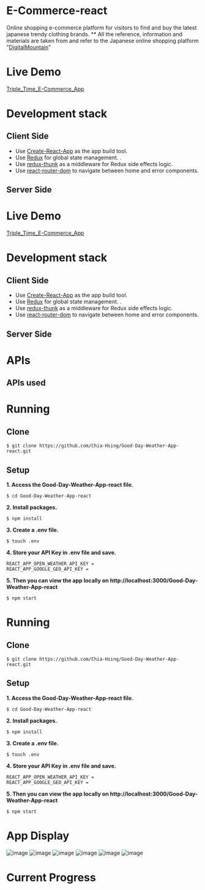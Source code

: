 # E-Commerce-react
Online shopping e-commerce platform for visitors to find and buy the latest japanese trendy clothing brands. ** All the reference, information and materials are taken from and refer to the Japanese online shopping platform "[DigitalMountain](https://www.digital-mountain.net/)"

# Live Demo

[Triple_Time_E-Commerce_App](https://chia-e-commerce-app.herokuapp.com/)

# Development stack

## Client Side

-   Use [Create-React-App](https://create-react-app.dev/) as the app build tool.
-   Use [Redux](https://redux.js.org/) for global state management. .
-   Use [redux-thunk](https://github.com/reduxjs/redux-thunk) as a middleware for Redux side effects logic.
-   Use [react-router-dom](https://github.com/ReactTraining/react-router/tree/master/packages/react-router-dom) to navigate between home and error components.

## Server Side


# Live Demo
[Triple_Time_E-Commerce_App](https://chia-e-commerce-app.herokuapp.com/)

# Development stack
## Client Side
- Use [Create-React-App](https://create-react-app.dev/) as the app build tool.
- Use [Redux](https://redux.js.org/) for global state management. .
- Use [redux-thunk](https://github.com/reduxjs/redux-thunk) as a middleware for Redux side effects logic.
- Use [react-router-dom](https://github.com/ReactTraining/react-router/tree/master/packages/react-router-dom) to navigate between home and error components.

## Server Side


# APIs

## APIs used

# Running

## Clone

```
$ git clone https://github.com/Chia-Hsing/Good-Day-Weather-App-react.git
```

## Setup

**1. Access the Good-Day-Weather-App-react file.**

```
$ cd Good-Day-Weather-App-react
```

**2. Install packages.**

```
$ npm install
```

**3. Create a .env file.**

```
$ touch .env
```

**4. Store your API Key in .env file and save.**

```
REACT_APP_OPEN_WEATHER_API_KEY =
REACT_APP_GOOGLE_GEO_API_KEY =
```

**5. Then you can view the app locally on http://localhost:3000/Good-Day-Weather-App-react**

```
$ npm start
```



# Running
## Clone
```
$ git clone https://github.com/Chia-Hsing/Good-Day-Weather-App-react.git
```
  
## Setup
**1. Access the Good-Day-Weather-App-react file.**
```
$ cd Good-Day-Weather-App-react
```
**2. Install packages.**
```
$ npm install
```
**3. Create a .env file.**
```
$ touch .env
```
**4. Store your API Key in .env file and save.**
```
REACT_APP_OPEN_WEATHER_API_KEY = 
REACT_APP_GOOGLE_GEO_API_KEY = 
```
**5. Then you can view the app locally on http://localhost:3000/Good-Day-Weather-App-react**
```
$ npm start
```

# App Display

![image](https://github.com/Chia-Hsing/E-Commerce-react/blob/master/client/public/img/1.png)
![image](https://github.com/Chia-Hsing/E-Commerce-react/blob/master/client/public/img/2.png)
![image](https://github.com/Chia-Hsing/E-Commerce-react/blob/master/client/public/img/3.png)
![image](https://github.com/Chia-Hsing/E-Commerce-react/blob/master/client/public/img/4.png)
![image](https://github.com/Chia-Hsing/E-Commerce-react/blob/master/client/public/img/5.png)
![image](https://github.com/Chia-Hsing/E-Commerce-react/blob/master/client/public/img/6.png)



# Current Progress
